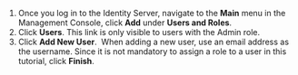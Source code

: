 1.  Once you log in to the Identity Server, navigate to the **Main** menu in the Management Console, click **Add** 
    under **Users and Roles**.
2.  Click **Users**. This link is only visible to users with the Admin role.
3.  Click **Add New User**.  When adding a new user, use an email address as the username. Since it is not mandatory 
    to assign a role to a user in this tutorial, click **Finish**.
